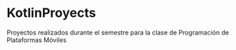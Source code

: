 # KotlinProyects
Proyectos realizados durante el semestre para la clase de Programación de Plataformas Móviles
